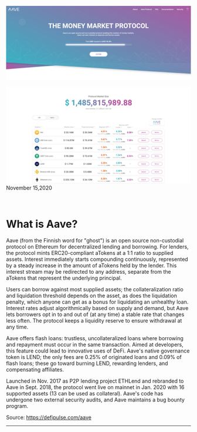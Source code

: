 ![](2020-11-15-23-33-41.png)

![](2020-11-15-23-32-38.png)
November 15,2020<br><br><br>

# What is Aave?

Aave (from the Finnish word for "ghost") is an open source non-custodial protocol on Ethereum for decentralized lending and borrowing. For lenders, the protocol mints ERC20-compliant aTokens at a 1:1 ratio to supplied assets. Interest immediately starts compounding continuously, represented by a steady increase in the amount of aTokens held by the lender. This interest stream may be redirected to any address, separate from the aTokens that represent the underlying principal.

Users can borrow against most supplied assets; the collateralization ratio and liquidation threshold depends on the asset, as does the liquidation penalty, which anyone can get as a bonus for liquidating an unhealthy loan. Interest rates adjust algorithmically based on supply and demand, but Aave lets borrowers opt in to and out of (at any time) a stable rate that changes less often. The protocol keeps a liquidity reserve to ensure withdrawal at any time.

Aave offers flash loans: trustless, uncollateralized loans where borrowing and repayment must occur in the same transaction. Aimed at developers, this feature could lead to innovative uses of DeFi. Aave's native governance token is LEND; the only fees are 0.25% of originated loans and 0.09% of flash loans; these go toward burning LEND, rewarding lenders, and compensating affiliates.

Launched in Nov. 2017 as P2P lending project ETHLend and rebranded to Aave in Sept. 2018, the protocol went live on mainnet in Jan. 2020 with 16 supported assets (13 can be used as collateral). Aave's code has undergone two external security audits, and Aave maintains a bug bounty program.

Source: https://defipulse.com/aave

- - - - -


